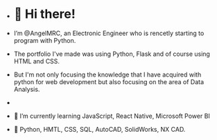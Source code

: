 - <h1>👋 Hi there!</h1>
-  I’m @AngelMRC, an Electronic Engineer who is rencetly starting to program with Python.
-  The portfolio I've made was using Python, Flask and of course using HTML and CSS.
-  But I'm not only focusing the knowledge that I have acquired with python for web development but also focusing on the area of Data Analysis.

- 
- 🌱 I’m currently learning JavaScript, React Native, Microsoft Power BI

- 💼 Python, HMTL, CSS, SQL, AutoCAD, SolidWorks, NX CAD.

<!---
AngelMRC/AngelMRC is a ✨ special ✨ repository because its `README.md` (this file) appears on your GitHub profile.
You can click the Preview link to take a look at your changes.
--->
